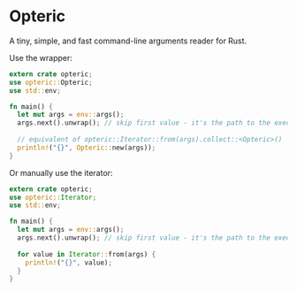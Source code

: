 # Opteric

A tiny, simple, and fast command-line arguments reader for Rust.

Use the wrapper:
```rs
extern crate opteric;
use opteric::Opteric;
use std::env;

fn main() {
  let mut args = env::args();
  args.next().unwrap(); // skip first value - it's the path to the executable
  
  // equivalent of opteric::Iterator::from(args).collect::<Opteric>()
  println!("{}", Opteric::new(args));
}
```
Or manually use the iterator:
```rs
extern crate opteric;
use opteric::Iterator;
use std::env;

fn main() {
  let mut args = env::args();
  args.next().unwrap(); // skip first value - it's the path to the executable
  
  for value in Iterator::from(args) {
    println!("{}", value);
  }
}
```
